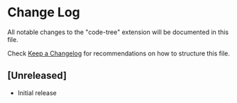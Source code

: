 # Change Log

All notable changes to the "code-tree" extension will be documented in this file.

Check [Keep a Changelog](http://keepachangelog.com/) for recommendations on how to structure this file.

## [Unreleased]

- Initial release